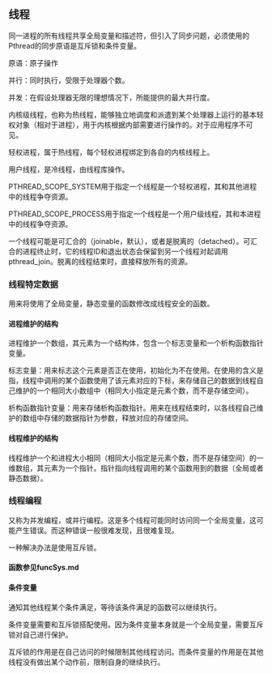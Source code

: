 ## 线程

同一进程的所有线程共享全局变量和描述符，但引入了同步问题，必须使用的Pthread的同步原语是互斥锁和条件变量。

原语：原子操作

并行：同时执行，受限于处理器个数。

并发：在假设处理器无限的理想情况下，所能提供的最大并行度。

内核级线程，也称为热线程，能够独立地调度和派遣到某个处理器上运行的基本轻权对象（相对于进程），用于内核根据内部需要进行操作的。对于应用程序不可见。

轻权进程，属于热线程，每个轻权进程绑定到各自的内核线程上。

用户线程，是冷线程，由线程库操作。

PTHREAD_SCOPE_SYSTEM用于指定一个线程是一个轻权进程，其和其他进程中的线程争夺资源。

PTHREAD_SCOPE_PROCESS用于指定一个线程是一个用户级线程，其和本进程中的线程争夺资源。

一个线程可能是可汇合的（joinable，默认），或者是脱离的（detached）。可汇合的进程终止时，它的线程ID和退出状态会保留到另一个线程对起调用pthread_join。脱离的线程结束时，直接释放所有的资源。

### 线程特定数据

用来将使用了全局变量，静态变量的函数修改成线程安全的函数。

#### 进程维护的结构

进程维护一个数组，其元素为一个结构体，包含一个标志变量和一个析构函数指针变量。

标志变量：用来标志这个元素是否正在使用，初始化为不在使用。在使用的含义是指，线程中调用的某个函数使用了该元素对应的下标，来存储自己的数据到线程自己维护的一个相同大小数组中（相同大小指定是元素个数，而不是存储空间）。

析构函数指针变量：用来存储析构函数指针。用来在线程结束时，以各线程自己维护的数组中存储的数据指针为参数，释放对应的存储空间。

#### 线程维护的结构

线程维护一个和进程大小相同（相同大小指定是元素个数，而不是存储空间）的一维数组，其元素为一个指针。指针指向线程调用的某个函数用到的数据（全局或者静态数据）。

### 线程编程

又称为并发编程，或并行编程。这是多个线程可能同时访问同一个全局变量，这可能产生错误。而这种错误一般很难发现，且很难复现。

一种解决办法是使用互斥锁。

#### 函数参见funcSys.md

#### 条件变量

通知其他线程某个条件满足，等待该条件满足的函数可以继续执行。

条件变量需要和互斥锁搭配使用。因为条件变量本身就是一个全局变量，需要互斥锁对自己进行保护。

互斥锁的作用是在自己访问的时候限制其他线程访问。而条件变量的作用是在其他线程没有做出某个动作前，限制自身的继续执行。

